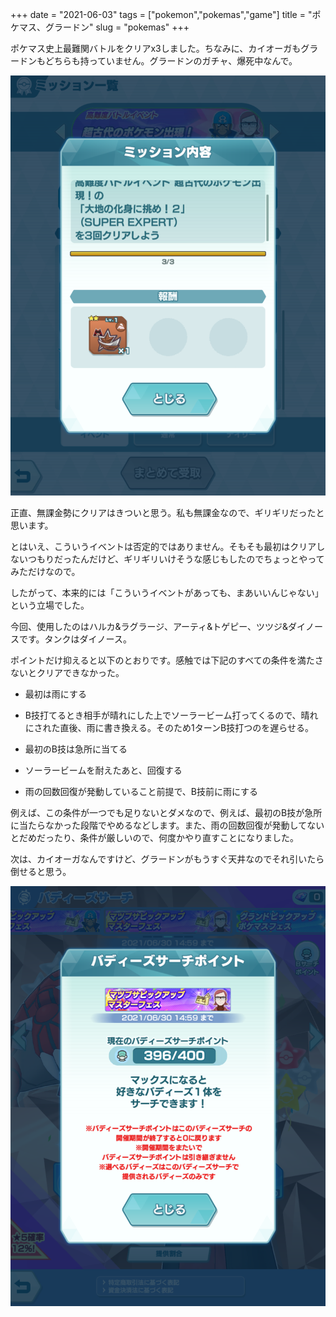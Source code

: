 +++
date = "2021-06-03"
tags = ["pokemon","pokemas","game"]
title = "ポケマス、グラードン"
slug = "pokemas"
+++

ポケマス史上最難関バトルをクリアx3しました。ちなみに、カイオーガもグラードンもどちらも持っていません。グラードンのガチャ、爆死中なんで。

![](https://raw.githubusercontent.com/syui/img/master/other/pokemonmasters_20210603_0001.png)

正直、無課金勢にクリアはきついと思う。私も無課金なので、ギリギリだったと思います。

とはいえ、こういうイベントは否定的ではありません。そもそも最初はクリアしないつもりだったんだけど、ギリギリいけそうな感じもしたのでちょっとやってみただけなので。

したがって、本来的には「こういうイベントがあっても、まあいいんじゃない」という立場でした。

今回、使用したのはハルカ&ラグラージ、アーティ&トゲピー、ツツジ&ダイノースです。タンクはダイノース。

ポイントだけ抑えると以下のとおりです。感触では下記のすべての条件を満たさないとクリアできなかった。

- 最初は雨にする

- B技打てるとき相手が晴れにした上でソーラービーム打ってくるので、晴れにされた直後、雨に書き換える。そのため1ターンB技打つのを遅らせる。

- 最初のB技は急所に当てる

- ソーラービームを耐えたあと、回復する

- 雨の回数回復が発動していること前提で、B技前に雨にする 

例えば、この条件が一つでも足りないとダメなので、例えば、最初のB技が急所に当たらなかった段階でやめるなどします。また、雨の回数回復が発動してないとだめだったり、条件が厳しいので、何度かやり直すことになりました。

次は、カイオーガなんですけど、グラードンがもうすぐ天井なのでそれ引いたら倒せると思う。

![](https://raw.githubusercontent.com/syui/img/master/other/pokemonmasters_20210603_0002.png)

